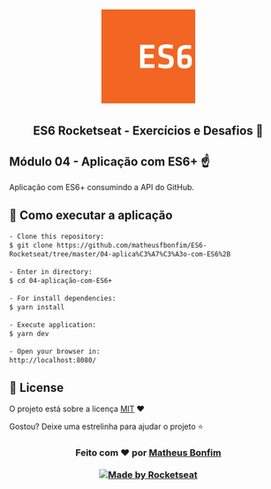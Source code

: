 <h1 align="center">
    <img alt="Starter" title="Javascript Starter"src="https://github.com/matheusfbonfim/ES6-Rocketseat/blob/master/.github/logo_SVG.svg" width="170px" />
</h1>

<h2 align="center">
  ES6 Rocketseat - Exercícios e Desafios 🚀
</h2>

## Módulo 04 - Aplicação com ES6+  :point_up:

Aplicação com ES6+ consumindo a API do GitHub.

## 🚀 Como executar a aplicação

   ```
   - Clone this repository:
   $ git clone https://github.com/matheusfbonfim/ES6-Rocketseat/tree/master/04-aplica%C3%A7%C3%A3o-com-ES6%2B

   - Enter in directory:
   $ cd 04-aplicação-com-ES6+

   - For install dependencies:
   $ yarn install

   - Execute application:
   $ yarn dev

   - Open your browser in:
   http://localhost:8080/

   ```
   
## :memo: License

O projeto está sobre a licença [MIT](./LICENSE) ❤️

Gostou? Deixe uma estrelinha para ajudar o projeto ⭐

<!-- Mensagem final -->
<h3 align="center">
Feito com ❤️ por <a href="https://www.linkedin.com/in/matheus-bonfim-448667169/">Matheus Bonfim</a>
<br><br>
<a href="https://rocketseat.com.br">
  <img alt="Made by Rocketseat" src="https://img.shields.io/badge/made%20by-Rocketseat-%237519C1">
</a>
</h3>
</h3>
